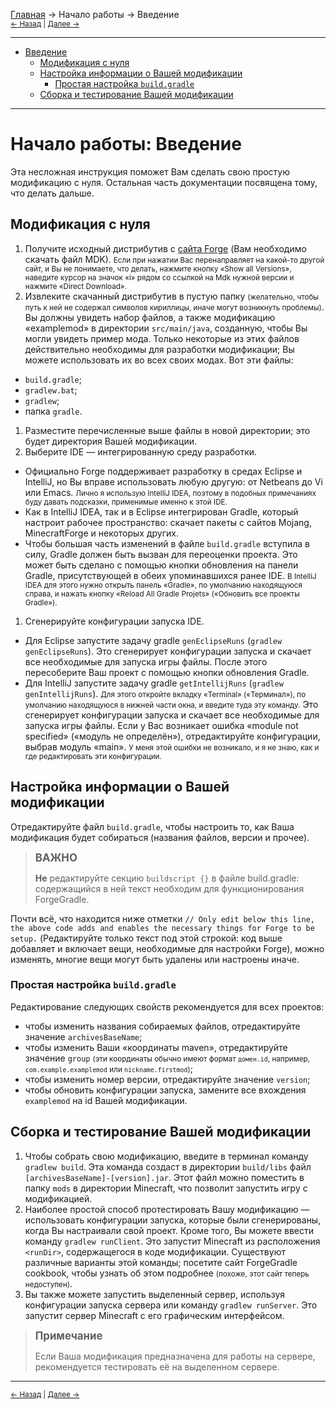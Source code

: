 [Главная](../Home) → Начало работы → Введение<br>
<small>[← Назад](../Home "Введение") | [Далее →](Structuring_Your_Mod "Начало работы: Структура Вашей модификации")</small>

---

- [Введение](#Home)
  + [Модификация с нуля](#From_Zero_to_Modding)
  + [Настройка информации о Вашей модификации](#Customizing_Your_Mod_Information)
    - [Простая настройка `build.gradle`](#Simple_build.gradle_Customizations)
  + [Сборка и тестирование Вашей модификации](#Building_and_Testing_Your_Mod)

---

# <a name="Home"></a>Начало работы: Введение
Эта несложная инструкция поможет Вам сделать свою простую модификацию с нуля. Остальная часть документации посвящена тому, что делать дальше.

## <a name="From_Zero_to_Modding"></a>Модификация с нуля
1. Получите исходный дистрибутив с [сайта Forge](https://files.minecraftforge.net) (Вам необходимо скачать файл MDK). <small>Если при нажатии Вас перенаправляет на какой-то другой сайт, и Вы не понимаете, что делать, нажмите кнопку «Show all Versions», наведите курсор на значок «i» рядом со ссылкой на Mdk нужной версии и нажмите «Direct Download».</small>
1. Извлеките скачанный дистрибутив в пустую папку <small>(желательно, чтобы путь к ней не содержал символов кириллицы, иначе могут возникнуть проблемы)</small>. Вы должны увидеть набор файлов, а также модификацию «examplemod» в директории `src/main/java`, созданную, чтобы Вы могли увидеть пример мода. Только некоторые из этих файлов действительно необходимы для разработки модификации; Вы можете использовать их во всех своих модах. Вот эти файлы:
  - `build.gradle`;
  - `gradlew.bat`;
  - `gradlew`;
  - папка `gradle`.
1. Разместите перечисленные выше файлы в новой директории; это будет директория Вашей модификации.
1. Выберите IDE — интегрированную среду разработки.
  - Официально Forge поддерживает разработку в средах Eclipse и IntelliJ, но Вы вправе использовать любую другую: от Netbeans до Vi или Emacs. <small>Лично я использую IntelliJ IDEA, поэтому в подобных примечаниях буду давать подсказки, применимые именно к этой IDE.</small>
  - Как в IntelliJ IDEA, так и в Eclipse интегрирован Gradle, который настроит рабочее пространство: скачает пакеты с сайтов Mojang, MinecraftForge и некоторых других.
  - Чтобы большая часть изменений в файле `build.gradle` вступила в силу, Gradle должен быть вызван для переоценки проекта. Это может быть сделано с помощью кнопки обновления на панели Gradle, присутствующей в обеих упоминавшихся ранее IDE. <small>В IntelliJ IDEA для этого нужно открыть панель «Gradle», по умолчанию находящуюся справа, и нажать кнопку «Reload All Gradle Projets» («Обновить все проекты Gradle»).</small>
1. Сгенерируйте конфигурации запуска IDE.
  - Для Eclipse запустите задачу gradle `genEclipseRuns` (`gradlew genEclipseRuns`). Это сгенерирует конфигурации запуска и скачает все необходимые для запуска игры файлы. После этого пересоберите Ваш проект с помощью кнопки обновления Gradle.
  - Для IntelliJ запустите задачу gradle `getIntellijRuns` (`gradlew genIntellijRuns`). <small>Для этого откройте вкладку «Terminal» («Терминал»), по умолчанию находящуюся в нижней части окна, и введите туда эту команду.</small> Это сгенерирует конфигурации запуска и скачает все необходимые для запуска игры файлы. Если у Вас возникает ошибка «module not specified» («модуль не определён»), отредактируйте конфигурации, выбрав модуль «main». <small>У меня этой ошибки не возникало, и я не знаю, как и где редактировать эти конфигурации.</small>

## <a name="Customizing_Your_Mod_Information"></a>Настройка информации о Вашей модификации
Отредактируйте файл `build.gradle`, чтобы настроить то, как Ваша модификация будет собираться (названия файлов, версии и прочее).

> <big>**ВАЖНО**</big>
> 
> **Не** редактируйте секцию `buildscript {}` в файле build.gradle: содержащийся в ней текст необходим для функционирования ForgeGradle.

Почти всё, что находится ниже отметки `// Only edit below this line, the above code adds and enables the necessary things for Forge to be setup.` (Редактируйте только текст под этой строкой: код выше добавляет и включает вещи, необходимые для настройки Forge), можно изменять, многие вещи могут быть удалены или настроены иначе.

### <a name="Simple_build.gradle_Customizations"></a>Простая настройка `build.gradle`
Редактирование следующих свойств рекомендуется для всех проектов:
- чтобы изменить названия собираемых файлов, отредактируйте значение `archivesBaseName`;
- чтобы изменить Ваши «координаты maven», отредактируйте значение `group` <small>(эти координаты обычно имеют формат `домен.id`, например, `com.example.examplemod` или `nickname.firstmod`)</small>;
- чтобы изменить номер версии, отредактируйте значение `version`;
- чтобы обновить конфигурации запуска, замените все вхождения `examplemod` на id Вашей модификации.

## <a name="Building_and_Testing_Your_Mod"></a>Сборка и тестирование Вашей модификации
1. Чтобы собрать свою модификацию, введите в терминал команду `gradlew build`. Эта команда создаст в директории `build/libs` файл `[archivesBaseName]-[version].jar`. Этот файл можно поместить в папку `mods` в директории Minecraft, что позволит запустить игру с модификацией.
1. Наиболее простой способ протестировать Вашу модификацию — использовать конфигурации запуска, которые были сгенерированы, когда Вы настраивали свой проект. Кроме того, Вы можете ввести команду `gradlew runClient`. Это запустит Minecraft из расположения `<runDir>`, содержащегося в коде модификации. Существуют различные варианты этой команды; посетите сайт ForgeGradle cookbook, чтобы узнать об этом подробнее <small>(похоже, этот сайт теперь недоступен)</small>.
1. Вы также можете запустить выделенный сервер, используя конфигурации запуска сервера или команду `gradlew runServer`. Это запустит сервер Minecraft с его графическим интерфейсом.

> <big>**Примечание**</big>
>
> Если Ваша модификация предназначена для работы на сервере, рекомендуется тестировать её на выделенном сервере.

---

<small>[← Назад](../Home "Введение") | [Далее →](Structuring_Your_Mod "Начало работы: Структура Вашей модификации")</small>